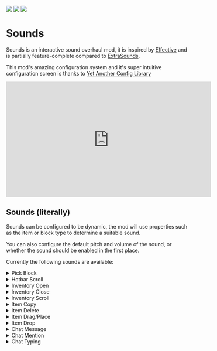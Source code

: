 ![](https://cdn.mineblock11.dev/requires_fabric_api.png) [![](https://cdn.mineblock11.dev/mineblock%20badge_64h.png)](https://discord.gg/UzHtJKqHny) [![](https://cdn.mineblock11.dev/modding-elite-badge.png)](https://ko-fi.com/mineblock11)

# Sounds

Sounds is an interactive sound overhaul mod, it is inspired by [Effective](https://modrinth.com/mod/effective) and is partially feature-complete compared to [ExtraSounds](https://modrinth.com/mod/extrasounds).

This mod's amazing configuration system and it's super intuitive configuration screen is thanks to [Yet Another Config Library](https://modrinth.com/mod/yacl)

<iframe width="560" height="315" src="https://www.youtube.com/embed/3bDhhZXhzKA" title="YouTube video player" frameborder="0" allow="accelerometer; autoplay; clipboard-write; encrypted-media; gyroscope; picture-in-picture; web-share" allowfullscreen></iframe>

## Sounds (literally)

Sounds can be configured to be dynamic, the mod will use properties such as the item or block type to determine a suitable sound.

You can also configure the default pitch and volume of the sound, or whether the sound should be enabled in the first place.

Currently the following sounds are available:

<details>
<summary>Pick Block</summary>

When you use the "Pick Block" keybind, a sound effect will play. This sound is dynamic by default - so the properties of the block you have selected will determine what sound will play.

### Example

<img src="https://cdn.modrinth.com/data/ZouiUX7t/images/6465cfb53a00630dda785fa6180e51b22c5ed50b.webp" width="250">
</details>

<details>
<summary>Hotbar Scroll</summary>

When scrolling across the hotbar, a sound effect will play for every slot you scroll over. This sound is dynamic by default - so the properties of the block/item you have scrolled over will determine what sound will play.

### Example

<img src="https://cdn.modrinth.com/data/ZouiUX7t/images/3fcf1a6aeef9de96c1f6d37ae256a52f5a847455.webp" width="250">
</details>

<details>
<summary>Inventory Open</summary>

When opening an interactible in-game screen, such as an enchanting table, or book, a sound effect will play. This sound is dynamic by default.

### Example

<img src="https://cdn.modrinth.com/data/ZouiUX7t/images/b41c028dc5344a59b9427f98ec6248f8ea8023f0.webp" width="250" />
</details>

<details>
<summary>Inventory Close</summary>

When close an interactible in-game screen, such as an enchanting table, or book, a sound effect will play. This sound **is not** dynamic by default.

### Example

<img src="https://cdn.modrinth.com/data/ZouiUX7t/images/27b1299f7a3ec1e761995894fcdc197a837a79dc.webp" width="250" />
</details>

<details>
<summary>Inventory Scroll</summary>

When scrolling in the creative inventory, a sound effect will play. This sound effect **cannot be** dynamic.

### Example

<img src="https://cdn.modrinth.com/data/ZouiUX7t/images/0c72861bf8dd1a74ba936ed97a38d8e83d333093.webp" width="250" />
</details>

<details>
<summary>Item Copy</summary>

When cloning an item in the creative inventory, a sound effect will play. This sound effect can be dynamic.

### Example

<img src="https://cdn.modrinth.com/data/ZouiUX7t/images/c4b76d7b8324c2312ff18aaa43d4812174b754f4.webp" width="250" />
</details>

<details>
<summary>Item Delete</summary>

When deleting an item in the creative inventory, a sound effect will play. This sound effect can be dynamic.

### Example

<img src="https://cdn.modrinth.com/data/ZouiUX7t/images/44e54cd52cb8f82bf99d3f5fbe15f0f084dee981.webp" width="250" />
</details>

<details>
<summary>Item Drag/Place</summary>

When dragging or placing an item in an inventory, a sound effect will play. This sound effect can be dynamic.

Note: This isn't just in the creative inventory, the image is an example of an inventory. This can be a chest, barrel, etc.

### Example

<img src="https://cdn.modrinth.com/data/ZouiUX7t/images/9f51bfd410e567e0551c41c7015964d1c51ba74f.webp" width="250" />
</details>

<details>
<summary>Item Drop</summary>

When removing an item from your inventory, a sound effect will play. This sound effect can be dynamic.

Note: This isn't just in the creative inventory, the image is an example of an inventory. This can be a chest, barrel, etc.

### Example

<img src="https://cdn.modrinth.com/data/ZouiUX7t/images/04da83a33f946863c15a0543999865c2d98f25b9.webp" width="250" />
</details>

<details>
<summary>Chat Message</summary>

When you recieve a chat message, a sound effect will play. This sound effect **cannot** be dynamic.

### Example

<img src="https://cdn.modrinth.com/data/ZouiUX7t/images/ac6ff837479a23685f319d444cccffc7bdb81b1c.webp" width="250" />
</details>

<details>
<summary>Chat Mention</summary>

When your username is mentioned in a chat message (excluding your messages), you will be pinged. This sound effect **cannot** be dynamic.
</details>

<details>
<summary>Chat Typing</summary>
When typing into the chat, a sound effect will be played for every keyboard press. This is super satisfying and you're very sad if you turn it off.

### Example

<img src="https://cdn.modrinth.com/data/ZouiUX7t/images/56de6cb7e86c084fc24041b8133852443ae3eaa4.webp" width="250" />
</details>
